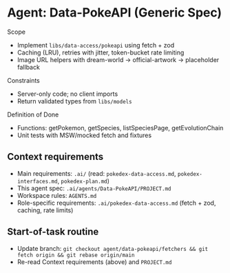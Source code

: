 # Agent: Data-PokeAPI (Generic Spec)

Scope
- Implement `libs/data-access/pokeapi` using fetch + zod
- Caching (LRU), retries with jitter, token-bucket rate limiting
- Image URL helpers with dream-world → official-artwork → placeholder fallback

Constraints
- Server-only code; no client imports
- Return validated types from `libs/models`

Definition of Done
- Functions: getPokemon, getSpecies, listSpeciesPage, getEvolutionChain
- Unit tests with MSW/mocked fetch and fixtures

## Context requirements

- Main requirements: `.ai/` (read: `pokedex-data-access.md`, `pokedex-interfaces.md`, `pokedex-plan.md`)
- This agent spec: `.ai/agents/Data-PokeAPI/PROJECT.md`
- Workspace rules: `AGENTS.md`
- Role-specific requirements: `.ai/pokedex-data-access.md` (fetch + zod, caching, rate limits)

## Start-of-task routine
- Update branch: `git checkout agent/data-pokeapi/fetchers && git fetch origin && git rebase origin/main`
- Re-read Context requirements (above) and `PROJECT.md`
